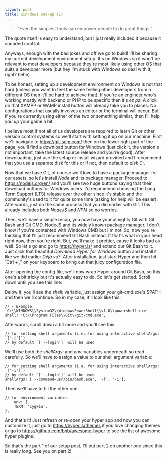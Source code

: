```yaml
---
layout: post
title: win·dows set·up (1)
---
```


> "Even the simplest tools can empower people to do great things."

The quote itself is easy to understand, but I just really included it because it sounded cool lol.

Anyways, enough with the bad jokes and off we go to build! I'll be sharing my current development environment setup.
It's on Windows so it won't be relevant to most developers because they're most likely using other OS that suits
a developer more (but hey I'm stuck with Windows so deal with it, right? hehe).

To be honest, setting up a development environment on Windows is not that hard (unless you want to feel the same feeling other developers from a different OS then it'll be hard to achieve that). If you're an engineer who's working mostly with backend
or PHP to be specific then it's _ez pz_. A click on that XAMPP or WAMP install button will already take you to places. 
No configurations that usually involves an editor or the terminal will occur. But if you're currently using either 
of the two or something similar, then I'll help you _up_ your game a bit.

I believe most if not all of us developers are required to learn Git or other version control systems so we'll start with setting 
it up on our machine. First we'll navigate to https://git-scm.com/ then on the lower right part of the page, you'll find a
download button for Windows (just click it, the version's not important, take the latest source release and you're good).
After downloading, just use the setup or install wizard provided and I recommend that you use a separate disk for this
or if not, then default to _disk C:_.

Now that we have Git, of course we'll love to have a package manager for our assets, so let's install _Node_ and its package manager.
Proceed to https://nodejs.org/en/ and you'll see two huge buttons saying that their download buttons for Windows users. I'd recommend choosing the Long Term Support (LTS) release over the other since it's stable and the community's used to it for quite some
time (asking for help will be easier). Afterwards, just do the same process that you did earlier with Git. This already includes
both _NodeJS_ and _NPM_ so no worries.

Then, we'll have a simple recap, you now have your almighty Git with Git Bash and Git CMD, NodeJS and its widely known package manager.
I don't know if you're contented with Windows CMD but I'm not. So, now you're thinking that I'll just recommend Git Bash instead. If
that's what in your head right now, then you're right. But, we'll make it prettier, cause it looks bad as well. So let's go and go
to https://hyper.is/ and extend our Git Bash to it. Just click that beautiful _Download Hyper for Windows_ button and install
it like we did earlier _Déjà vu?_. After installation, just start Hyper and then hit `Ctrl + ," on your keyboard to bring out
that juicy configuration file.

After opening the config file, we'll now wrap Hyper around Git Bash, so this one's a bit tricky but it's actually easy to do. So let's
get started. Scroll down until you see this line:

<blockquote class="imgur-embed-pub" lang="en" data-id="a/NPM8vDy"><a href="//imgur.com/NPM8vDy"></a></blockquote><script async src="//s.imgur.com/min/embed.js" charset="utf-8"></script>

Below it, you'll see the _shell:_ variable, just assign your git-cmd.exe's $PATH and then we'll continue. So in my case, it'll look like
this:

```
// - Example: `C:\\WINDOWS\\System32\\WindowsPowerShell\\v1.0\\powershell.exe`
shell: 'C:\\Program Files\\Git\\git-cmd.exe',
```

Afterwards, scroll down a bit more and you'll see this:

```
// for setting shell arguments (i.e. for using interactive shellArgs: `['-i']`)
// by default `['--login']` will be used
```

We'll use both the _shellArgs:_ and _env:_ variables underneath so read carefully. So we'll have to assign a value to our shell argument variable:

```
// for setting shell arguments (i.e. for using interactive shellArgs: `['-i']`)
// by default `['--login']` will be used
shellArgs: ['--command=usr/bin/bash.exe', '-l', '-i'],
```

Then we'll have to fill the other one:

```
// for environment variables
    env: {
	TERM: 'cygwin',    	
},
```

And that's it! Just refresh or re-open your hyper app and now you can customize it, just go to https://hyper.is/themes if you love
changing themes or go to https://github.com/bnb/awesome-hyper to see the list of awesome hyper plugins.

So that's the part 1 of our setup post, I'll put part 2 on another one since this is really long. See you on part 2!